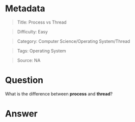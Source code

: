 # Metadata
> Title: Process vs Thread

> Difficulty: Easy

> Category: Computer Science/Operating System/Thread

> Tags: Operating System

> Source: NA

# Question
What is the difference between **process** and **thread**?

# Answer
